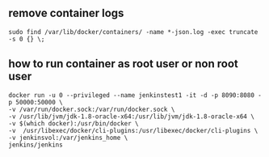 ## remove container logs
```
sudo find /var/lib/docker/containers/ -name *-json.log -exec truncate -s 0 {} \;
```
## how to run container as root user or non root user
```
docker run -u 0 --privileged --name jenkinstest1 -it -d -p 8090:8080 -p 50000:50000 \
-v /var/run/docker.sock:/var/run/docker.sock \
-v /usr/lib/jvm/jdk-1.8-oracle-x64:/usr/lib/jvm/jdk-1.8-oracle-x64 \
-v $(which docker):/usr/bin/docker \
-v  /usr/libexec/docker/cli-plugins:/usr/libexec/docker/cli-plugins \
-v jenkinsvol:/var/jenkins_home \
jenkins/jenkins
```
